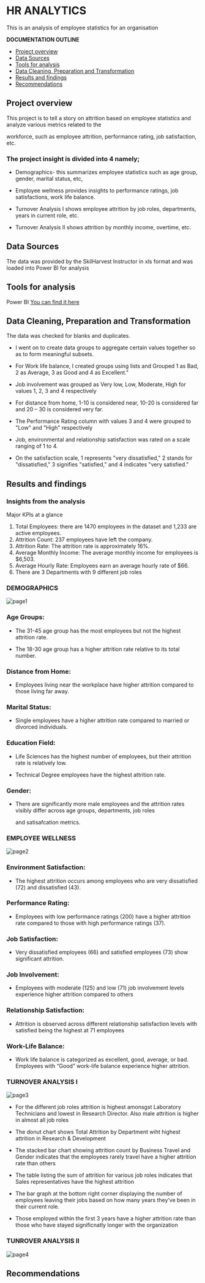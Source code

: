 # HR ANALYTICS

This is an analysis of employee statistics for an organisation

**DOCUMENTATION OUTLINE**
- [Project overview](#project-overview)
- [Data Sources](#data-sources)
- [Tools for analysis](#tools-for-analysis)
- [Data Cleaning, Preparation and Transformation](#data-cleaning-preparation-and-transformation)
- [Results and findings](#results-and-findings)
- [Recommendations](#recommendations)

## Project overview
This project is to tell a story on attrition based on employee statistics and analyze various metrics related to the 

workforce, such as employee attrition, performance rating, job satisfaction, etc. 


### The project insight is divided into 4 namely;

- Demographics- this summarizes employee statistics such as age group, gender, marital status, etc, 

- Employee wellness provides insights to performance ratings, job satisfactions, work life balance.

- Turnover Analysis I shows employee attrition by job roles, departments, years in current role, etc.

- Turnover Analysis II shows attrition by monthly income, overtime, etc.

## Data Sources

The data was provided by the SkilHarvest Instructor in xls format and was loaded into Power BI for analysis

## Tools for analysis

Power BI [You can find it here](https://powerbi.microsoft.com/en-us/downloads/)

## Data Cleaning, Preparation and Transformation

The data was checked for blanks and duplicates.

- I went on to create data groups to aggregate certain values together so as to form meaningful subsets.

- For Work life balance, I created groups using lists and Grouped 1 as Bad, 2 as Average, 3 as Good and 4 as Excellent."

- Job involvement was grouped as Very low, Low, Moderate, High for values 1, 2, 3 and 4 respectively

- For distance from home, 1-10 is considered near, 10-20 is considered far and 20 – 30 is considered very far. 

- The Performance Rating column with values 3 and 4 were grouped to "Low" and "High" respectively

- Job, environmental and relationship satisfaction was rated on a scale ranging of 1 to 4. 

- On the satisfaction scale, 1 represents "very dissatisfied," 2 stands for "dissatisfied," 3 signifies "satisfied," and 4 indicates "very satisfied." 


## Results and findings

### Insights from the analysis

Major KPIs at a glance

1. Total Employees: there are 1470 employees in the dataset and 1,233 are active employees.
2. Attrition Count: 237 employees have left the company.
3. Attrition Rate: The attrition rate is approximately 16%.
4. Average Monthly Income: The average monthly income for employees is $6,503.
5. Average Hourly Rate: Employees earn an average hourly rate of $66.
6. There are 3 Departments with 9 different job roles
   
### DEMOGRAPHICS
  
![page1](page1.png)

### Age Groups:

- The 31-45 age group has the most employees but not the highest attrition rate.
  
- The 18-30 age group has a higher attrition rate relative to its total number.

### Distance from Home:

- Employees living near the workplace have higher attrition compared to those living far away.

### Marital Status:
 
- Single employees have a higher attrition rate compared to married or divorced individuals.

### Education Field:

- Life Sciences has the highest number of employees, but their attrition rate is relatively low.
  
- Technical Degree employees have the highest attrition rate.

### Gender:

- There are significantly more male employees and the attrition rates visibly differ across age groups, departments, job roles

  and satisafcation metrics.
  

### EMPLOYEE WELLNESS

![page2](page2.png)

### Environment Satisfaction: 

- The highest attrition occurs among employees who are very dissatisfied (72) and dissatisfied (43).

### Performance Rating: 

- Employees with low performance ratings (200) have a higher attrition rate compared to those with high performance ratings (37).

### Job Satisfaction: 

- Very dissatisfied employees (66) and satisfied employees (73) show significant attrition.

### Job Involvement: 

- Employees with moderate (125) and low (71) job involvement levels experience higher attrition compared to others

### Relationship Satisfaction: 

- Attrition is observed across different relationship satisfaction levels with satisfied being the highest at 71 employees

### Work-Life Balance: 

- Work life balance is categorized as excellent, good, average, or bad. Employees with “Good” work-life balance experience higher attrition.

### TURNOVER ANALYSIS I

![page3](page3.png)

- For the different job roles attrition is highest amonsgst Laboratory Technicians and lowest in Research Director. Also male attrition is higher in almost all job roles 

- The donut chart shows Total Attrition by Department wiht highest attrition in Research & Development

- The stacked bar chart showing attrition count by Business Travel and Gender indicates that the employees rarely travel have a higher attrition rate than others 

- The table listing the sum of attrition for various job roles indicates that Sales representatives have the highest attrition

- The bar graph at the bottom right corner displaying the number of employees leaving their jobs based on how many years they’ve been in their current role.

- Those employed within the first 3 years have a higher attrition rate than those who have stayed significnatly longer with the organization

### TUNROVER ANALYSIS II

![page4](page4.png)


## Recommendations
